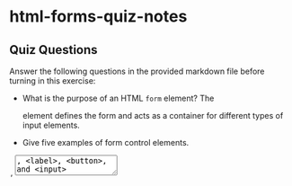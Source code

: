 # html-forms-quiz-notes

## Quiz Questions

Answer the following questions in the provided markdown file before turning in this exercise:

- What is the purpose of an HTML `form` element?
  The <form> element defines the form and acts as a container for different types of input elements.

- Give five examples of form control elements.
<legend>, <textarea>, <label>, <button>, and <input>

- Give three examples of `type` attribute values for HTML `<input>` elements.
  text, email, and password

- Is an HTML `<input>` element a block element or an inline element?
  By default, they will sit inline with other elements but we can also control a set height and width beyond just the content of the element.

## Notes

All student notes should be written here.

How to write `Code Examples` in markdown

for JS:

```javascript
const data = 'Howdy';
```

for HTML:

```html
<div>
  <p>This is text content</p>
</div>
```

for CSS:

```css
div {
  width: 100%;
}
```

